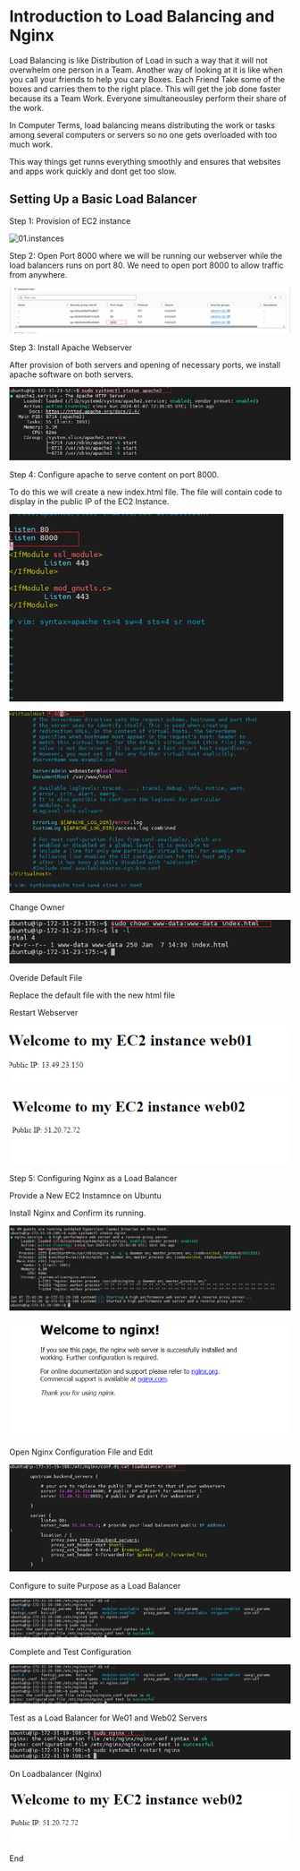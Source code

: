 # Introduction to Load Balancing and Nginx
Load Balancing is like Distribution of Load in such a way that it will not overwhelm one person in a Team. Another way of looking at it is like when you call your friends to help you cary Boxes. Each Friend Take some of the boxes and carries them to the right place. This will get the job done faster because its a Team Work. Everyone simultaneousley perform their share of the work.

In Computer Terms, load balancing means distributing the work or tasks among several computers or servers so no one gets overloaded with too much work.

This way things get runns everything smoothly and ensures that websites and apps work quickly and dont get too slow.

## Setting Up a Basic Load Balancer
Step 1: Provision of EC2 instance 

![01.instances](./01.Instances%20Lunch.png)

Step 2: Open Port 8000 where we will be running our webserver while the load balancers runs on port 80. We need to open port 8000 to allow traffic from anywhere.

![02.security group port](./img/02.Security%20Group%20port.png)

Step 3: Install Apache Webserver

After provision of both servers and opening of necessary ports, we install apache software on both servers.

![03. apache install ](./img/03.Apache%20install.png)

Step 4: Configure apache to serve content on port 8000.

To do this we will create a new index.html file. The file will contain code to display in the public IP of the EC2 Instance.

![04.](./img/04.%20File%20Config..png)

![05](./img/05.config.%2080%20to%208000.png)

Change Owner

![06](./img/06.Change%20file%20Owner.png)

Overide Default File 

Replace the default file with the new html file

Restart Webserver


![07](./img/07.Web%20Server.png)

![08](./img/08.web%20server%2002.png)

Step 5: Configuring Nginx as a Load Balancer

Provide a New EC2 Instamnce on Ubuntu

Install Nginx and Confirm its running.

![09](./img/09.Nginx%20Installed.png)


![10](./img/10.0%20Welcome%20to%20Nginx.png)


Open Nginx Configuration File and Edit

![10](./img/12.LOADBALANCER%20CONF..png)

Configure to suite Purpose as a Load Balancer

![12](./img/13.complete%20config.png)

Complete and Test Configuration 

![13](./img/13.complete%20config.png)

Test as a Load Balancer for We01 and Web02 Servers



![15](./img/15.donfig%20successful.png)

On Loadbalancer (Nginx)


![14](./img/14.on%20the%20nginx%20balancer.png)


End

